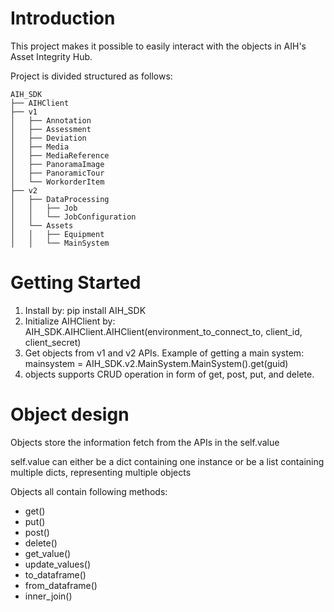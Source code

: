 # Introduction 
This project makes it possible to easily interact with the objects in AIH's Asset Integrity Hub.

Project is divided structured as follows:

```
AIH_SDK
├── AIHClient
├── v1
│   ├── Annotation
│   ├── Assessment
│   ├── Deviation
│   ├── Media
│   ├── MediaReference
│   ├── PanoramaImage
│   ├── PanoramicTour
│   └── WorkorderItem
├── v2
│   ├── DataProcessing
│   │   ├── Job
│   │   └── JobConfiguration
│   └── Assets
│   │   ├── Equipment
│   │   └── MainSystem

```

# Getting Started
1.	Install by: pip install AIH_SDK
2.	Initialize AIHClient by: AIH_SDK.AIHClient.AIHClient(environment_to_connect_to, client_id, client_secret)
3.	Get objects from v1 and v2 APIs. Example of getting a main system: mainsystem = AIH_SDK.v2.MainSystem.MainSystem().get(guid)
4.	objects supports CRUD operation in form of get, post, put, and delete.

# Object design
Objects store the information fetch from the APIs in the self.value

self.value can either be a dict containing one instance or be a list containing multiple dicts, representing multiple objects

Objects all contain following methods:
* get()
* put()
* post()
* delete()
* get_value()
* update_values()
* to_dataframe()
* from_dataframe()
* inner_join()